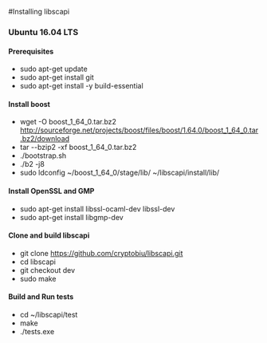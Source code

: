 #Installing libscapi

### Ubuntu 16.04 LTS

#### Prerequisites
- sudo apt-get update
- sudo apt-get install git
- sudo apt-get install -y build-essential

#### Install boost
- wget -O boost_1_64_0.tar.bz2 http://sourceforge.net/projects/boost/files/boost/1.64.0/boost_1_64_0.tar.bz2/download
- tar --bzip2 -xf boost_1_64_0.tar.bz2
-  ./bootstrap.sh
-  ./b2 -j8
- sudo ldconfig ~/boost_1_64_0/stage/lib/ ~/libscapi/install/lib/

#### Install OpenSSL and GMP
- sudo apt-get install libssl-ocaml-dev libssl-dev
- sudo apt-get install libgmp-dev

#### Clone and build libscapi
- git clone https://github.com/cryptobiu/libscapi.git
- cd libscapi
- git checkout dev
- sudo make

#### Build and Run tests
- cd ~/libscapi/test
- make
- ./tests.exe

